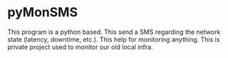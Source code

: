 # pyMonSMS
This program is a python based. This send a SMS regarding the network state (latency, downtime, etc.). This help for monitoring anything.
This is private project used to monitor our old local infra. 

